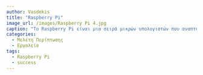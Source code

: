 ```yaml
---
author: Vasdekis
title: "Raspberry Pi"
image_url: /images/Raspberry Pi 4.jpg
caption: "Το Raspberry Pi είναι μια σειρά μικρών υπολογιστών που αναπτύχθηκε στο Ηνωμένο Βασίλειο από το Ίδρυμα Raspberry Pi σε συνεργασία με την Broadcom . Xρησιμοποιείται από χομπίστες υπολογιστών και ηλεκτρονικών, λόγω της υιοθέτησης των προτύπων HDMI και USB ."
categories:
  - Μελέτη Περίπτωσης
  - Εργαλεία
tags:
  - Raspberry Pi
  - success
---
```

